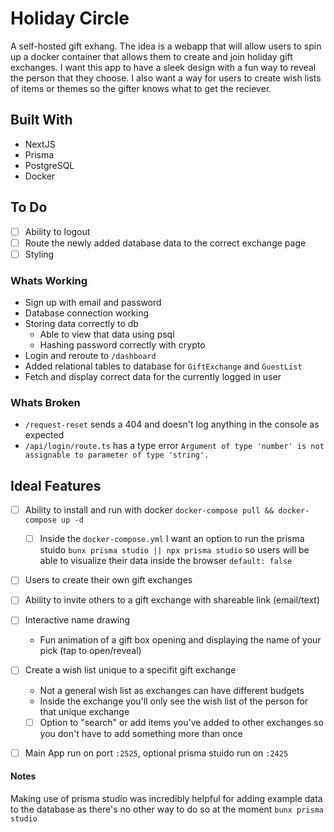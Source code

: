 # Holiday Circle
A self-hosted gift exhang. The idea is a webapp that will allow users to spin up a docker container that allows them to create and join holiday gift exchanges. I want this app to have a sleek design with a fun way to reveal the person that they choose. I also want a way for users to create wish lists of items or themes so the gifter knows what to get the reciever.

## Built With
- NextJS
- Prisma
- PostgreSQL
- Docker

## To Do
- [ ] Ability to logout
- [ ] Route the newly added database data to the correct exchange page
- [ ] Styling

### Whats Working
- Sign up with email and password
- Database connection working
- Storing data correctly to db
    - Able to view that data using psql
    - Hashing password correctly with crypto
- Login and reroute to `/dashboard`
- Added relational tables to database for `GiftExchange` and `GuestList`
- Fetch and display correct data for the currently logged in user

### Whats Broken
- `/request-reset` sends a 404 and doesn't log anything in the console as expected
- `/api/login/route.ts` has a type error `Argument of type 'number' is not assignable to parameter of type 'string'.`

## Ideal Features
- [ ] Ability to install and run with docker `docker-compose pull && docker-compose up -d`
    - [ ] Inside the `docker-compose.yml` I want an option to run the prisma stuido `bunx prisma studio || npx prisma studio` so users will be able to visualize their data inside the browser `default: false`
- [ ] Users to create their own gift exchanges 
- [ ] Ability to invite others to a gift exchange with shareable link (email/text)
- [ ] Interactive name drawing
    - Fun animation of a gift box opening and displaying the name of your pick (tap to open/reveal)
- [ ] Create a wish list unique to a specifit gift exchange
    - Not a general wish list as exchanges can have different budgets
    - Inside the exchange you'll only see the wish list of the person for that unique exchange
    - [ ] Option to "search" or add items you've added to other exchanges so you don't have to add something more than once
- [ ] Main App run on port `:2525`, optional prisma stuido run on `:2425`


#### Notes
Making use of prisma studio was incredibly helpful for adding example data to the database as there's no other way to do so at the moment `bunx prisma studio`